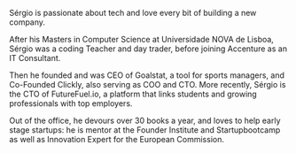 Sérgio is passionate about tech and love every bit of building a new company.

After his Masters in Computer Science at Universidade NOVA de Lisboa, Sérgio was a coding Teacher and day trader, before joining Accenture as an IT Consultant.

Then he founded and was CEO of Goalstat, a tool for sports managers, and Co-Founded Clickly, also serving as COO and CTO. More recently, Sérgio is the CTO of FutureFuel.io, a platform that links students and growing professionals with top employers.

Out of the office, he devours over 30 books a year, and loves to help early stage startups: he is mentor at the Founder Institute and Startupbootcamp as well as Innovation Expert for the European Commission.
